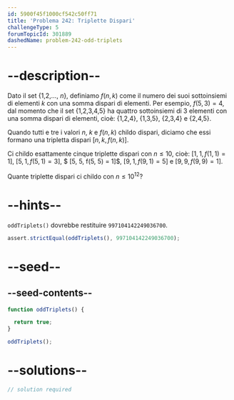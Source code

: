 ```yaml
---
id: 5900f45f1000cf542c50ff71
title: 'Problema 242: Triplette Dispari'
challengeType: 5
forumTopicId: 301889
dashedName: problem-242-odd-triplets
---
```


# --description--

Dato il set {1,2,..., $n$}, definiamo $f(n, k)$ come il numero dei suoi sottoinsiemi di elementi $k$ con una somma dispari di elementi. Per esempio, $f(5,3) = 4$, dal momento che il set {1,2,3,4,5} ha quattro sottoinsiemi di 3 elementi con una somma dispari di elementi, cioè: {1,2,4}, {1,3,5}, {2,3,4} e {2,4,5}.

Quando tutti e tre i valori $n$, $k$ e $f(n, k)$ childo dispari, diciamo che essi formano una tripletta dispari $[n, k, f(n, k)]$.

Ci childo esattamente cinque triplette dispari con $n ≤ 10$, cioè: $[1, 1, f(1, 1) = 1]$, $[5, 1, f(5, 1) = 3]$, $ [5, 5, f(5, 5) = 1]$, $[9, 1, f(9, 1) = 5]$ e $[9, 9, f(9, 9) = 1]$.

Quante triplette dispari ci childo con $n ≤ {10}^{12}$?

# --hints--

`oddTriplets()` dovrebbe restituire `997104142249036700`.

```js
assert.strictEqual(oddTriplets(), 997104142249036700);
```

# --seed--

## --seed-contents--

```js
function oddTriplets() {

  return true;
}

oddTriplets();
```

# --solutions--

```js
// solution required
```
